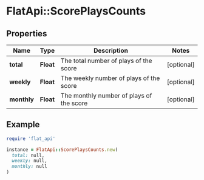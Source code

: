 # FlatApi::ScorePlaysCounts

## Properties

| Name | Type | Description | Notes |
| ---- | ---- | ----------- | ----- |
| **total** | **Float** | The total number of plays of the score | [optional] |
| **weekly** | **Float** | The weekly number of plays of the score | [optional] |
| **monthly** | **Float** | The monthly number of plays of the score | [optional] |

## Example

```ruby
require 'flat_api'

instance = FlatApi::ScorePlaysCounts.new(
  total: null,
  weekly: null,
  monthly: null
)
```

